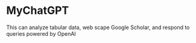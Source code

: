 # MyChatGPT
This can analyze tabular data, web scape Google Scholar, and respond to queries powered by OpenAI
